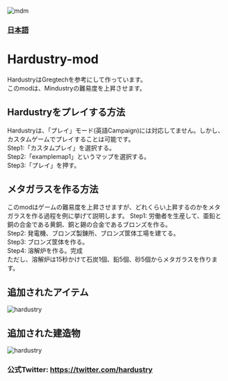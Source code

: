 ![mdm](https://user-images.githubusercontent.com/80609135/114258418-4f3d6300-9a01-11eb-987d-a028b4859385.PNG)
### [日本語](/README_JP.md)
# Hardustry-mod
HardustryはGregtechを参考にして作っています。  
このmodは、Mindustryの難易度を上昇させます。
## Hardustryをプレイする方法
Hardustryは、「プレイ」モード(英語Campaign)には対応してません。しかし、カスタムゲームでプレイすることは可能です。  
Step1:「カスタムプレイ」を選択する。  
Step2:「examplemap1」というマップを選択する。  
Step3:「プレイ」を押す。
## メタガラスを作る方法
このmodはゲームの難易度を上昇させますが、どれくらい上昇するのかをメタガラスを作る過程を例に挙げて説明します。
Step1: 労働者を生産して、亜鉛と銅の合金である黄銅、銅と錫の合金であるブロンズを作る。  
Step2: 発電機、ブロンズ製錬所、ブロンズ筐体工場を建てる。  
Step3: ブロンズ筐体を作る。  
Step4: 溶解炉を作る。完成  
ただし、溶解炉は15秒かけて石炭1個、鉛5個、砂5個からメタガラスを作ります。  

## 追加されたアイテム  
![hardustry](https://user-images.githubusercontent.com/80609135/115100443-a00c0900-9f77-11eb-8d30-dee606ebe873.png)

## 追加された建造物  
![hardustry](https://user-images.githubusercontent.com/80609135/115100553-57088480-9f78-11eb-94ca-07a2fc31a34d.png)

### 公式Twitter: https://twitter.com/hardustry
